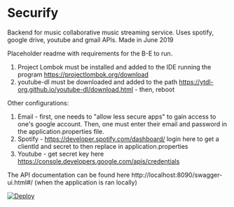 # Securify

Backend for music collaborative music streaming service. Uses spotify, google drive, youtube and gmail APIs. Made in June 2019



Placeholder readme with requirements for the B-E to run.

1. Project Lombok must be installed and added to the IDE running the program https://projectlombok.org/download
2. youtube-dl must be downloaded and added to the path https://ytdl-org.github.io/youtube-dl/download.html - then, reboot

Other configurations:

1. Email - first, one needs to "allow less secure apps" to gain access to one's google account. Then, one must enter their email and password in the application.properties file.
2. Spotify - https://developer.spotify.com/dashboard/ login here to get a clientId and secret to then replace in application.properties
3. Youtube - get secret key here https://console.developers.google.com/apis/credentials

The API documentation can be found here http://localhost:8090/swagger-ui.html#/ (when the application is ran locally)

[![Deploy](https://www.herokucdn.com/deploy/button.svg)](https://heroku.com/deploy)
